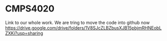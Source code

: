 # CMPS4020

Link to our whole work. We are tring to move the code into github now
https://drive.google.com/drive/folders/1V8SJcZLBZbusXJB15pbjmRHNEobLZXKi?usp=sharing
